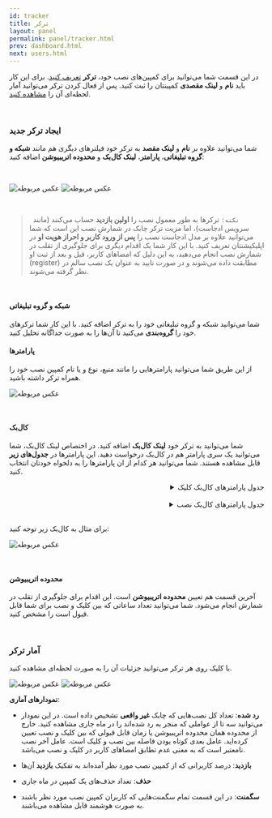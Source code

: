 ```yaml
---
id: tracker
title: ترکر
layout: panel
permalink: panel/tracker.html
prev: dashboard.html
next: users.html
---
```


در این قسمت شما می‌توانید برای کمپین‌های نصب خود، **ترکر** [تعریف کنید](/panel/tracker.html#ایجاد-ترکر-جدید). برای این کار باید **نام** و **لینک مقصدی** کمپینتان را ثبت کنید. پس از فعال کردن ترکر می‌توانید آمار لحظه‌ای آن را [مشاهده کنید](/panel/tracker.html#آمار-ترکر ).

<Br>

### ایجاد ترکر جدید

شما می‌توانید علاوه بر **نام** و **لینک مقصد** به ترکر خود فیلترهای دیگری هم مانند **شبکه و گروه تبلیغاتی**، **پارامتر**، **لینک کال‌بک** و **محدوده اتریبیوشن** اضافه کنید:

<Br>

![عکس مربوطه](http://uupload.ir/files/ir0w_newtracker1.png)
![عکس مربوطه](http://uupload.ir/files/n8lh_newtracker2.png)

<Br>

>` نکته:` ترکرها به طور معمول نصب را **اولین بازدید** حساب می‌کنند (مانند سرویس ادجاست)، اما مزیت ترکر چابک در شمارش نصب این است که شما می‌توانید علاوه بر مدل ادجاست نصب را **پس از ورود کاربر و احراز هویت او** در اپلیکیشنتان تعریف کنید. با این کار شما یک اقدام دیگری برای جلوگیری از تقلب در شمارش نصب انجام می‌دهید، به این دلیل که امضاهای کاربر، قبل و بعد از ثبت او (register) مطابقت داده می‌شوند و در صورت تایید به عنوان یک نصب سالم در نظر گرفته می‌شوند. 

<Br>


#### شبکه و گروه تبلیغاتی

شما می‌توانید شبکه و گروه تبلیغاتی خود را به ترکر اضافه کنید. با این کار شما ترکرهای خود را **گروه‌بندی** می‌کنید تا آن‌ها را به صورت جداگانه تحلیل کنید.

#### پارامترها 

از این طریق شما می‌توانید پارامترهایی را مانند منبع، نوع و یا نام کمپین نصب خود را همراه ترکر داشته باشید.

![عکس مربوطه](http://uupload.ir/files/kihu_parameters.png)

<Br>

#### کال‌بک

شما می‌توانید به ترکر خود **لینک کال‌بک** اضافه کنید. در اختصاص لینک کال‌بک، شما ‌می‌توانید یک سری پارامتر هم در کال‌بک درخواست دهید. این پارامترها در **جدول‌های زیر** قابل مشاهده هستند. شما می‌توانید هر کدام از ان پارامترها را به دلخواه خودتان انتخاب کنید.  

<details style="text-align: right"><summary>جدول پارامترهای کال‌بک کلیک</summary>
<p>
<table>
<thead>
<tr>
<th style="text-align: center">پارامترها</th>
<th style="text-align: right">توضیح</th>
</tr>
</thead>
<tbody><tr>
<td align="center">id</td>
<td align="right">شناسه ترکر</td>
</tr>
<tr>
<td align="center">name</td>
<td align="right">نام ترکر</td>
</tr>
<tr>
<td align="center">eventType</td>
<td align="right">نوع رویداد (کلیک، نصب و...)</td>
</tr>
<tr>
<td align="center">osName </td>
<td align="right">سیستم‌عامل</td>
</tr>
<tr>
<td align="center">osVersion</td>
<td align="right">نسخه سیستم‌عامل</td>
</tr>
<tr>
<td align="center">deviceModel</td>
<td align="right">مدل دستگاه</td>
</tr>
<tr>
<td align="center">deviceManufacturer</td>
<td align="right">برند دستگاه</td>
</tr>
<tr>
<td align="center">ip</td>
<td align="right">آی‌پی کاربر</td>
</tr>
<tr>
<td align="center">clickAt</td>
<td align="right">زمان کلیک</td>
</tr>
</tbody></table>
</p>
</details>

<Br>

<details style="text-align: right"><summary>جدول پارامترهای کال‌بک نصب</summary>
<p>
<table>
<thead>
<tr>
<th style="text-align: center">پارامترها</th>
<th style="text-align: right">توضیح</th>
</tr>
</thead>
<tbody><tr>
<td align="center">id</td>
<td align="right">شناسه ترکر</td>
</tr>
<tr>
<td align="center">name</td>
<td align="right">نام ترکر</td>
</tr>
<tr>
<td align="center">eventType</td>
<td align="right">نوع رویداد (کلیک، نصب و ...)</td>
</tr>
<tr>
<td align="center">osName </td>
<td align="right">سیستم‌عامل</td>
</tr>
<tr>
<td align="center">osVersion</td>
<td align="right">نسخه سیستم‌عامل</td>
</tr>
<tr>
<td align="center">deviceModel</td>
<td align="right">مدل دستگاه</td>
</tr>
<tr>
<td align="center">deviceManufacturer</td>
<td align="right">برند دستگاه</td>
</tr>
<tr>
<td align="center">ip</td>
<td align="right">آی‌پی کاربر</td>
</tr>
<tr>
<td align="center">clickAt</td>
<td align="right">زمان کلیک</td>
</tr>
<tr>
<td align="center">appId</td>
<td align="right">شناسه اپ</td>
</tr>
<tr>
<td align="center">appVersion</td>
<td align="right">نسخه اپ</td>
</tr>
<tr>
<td align="center">uniqueId</td>
<td align="right">شناسه یکتای دستگاه</td>
</tr>
<tr>
<td align="center">installationId</td>
<td align="right">شناسه نصب یا دستگاه</td>
</tr>
<tr>
<td align="center">installSource</td>
<td align="right">منبع نصب</td>
</tr>
<tr>
<td align="center">installAt</td>
<td align="right">زمان نصب</td>
</tr>
<tr>
<td align="center">connection</td>
<td align="right">نوع اتصال</td>
</tr>
</tbody></table>
</p>
</details>

<Br>

برای مثال به کال‌بک زیر توجه کنید:

![عکس مربوطه](http://uupload.ir/files/guk_callback.png)

<Br>

#### محدوده اتریبیوشن

آخرین قسمت هم تعیین **محدوده اتریبیوشن** است. این اقدام برای جلوگیری از تقلب در شمارش انجام می‌شود. شما می‌توانید تعداد ساعاتی که بین کلیک و نصب برای شما قابل قبول است را مشخص کنید.

<Br>

### آمار ترکر 

با کلیک روی هر ترکر می‌توانید جزئیات آن را به صورت لحظه‌ای مشاهده کنید.

![عکس مربوطه](http://uupload.ir/files/8qnn_trackerperformance1.png)
![عکس مربوطه](http://uupload.ir/files/kmvo_trackerperformance2.png)

**نمودارهای آماری**:

- **رد شده**: تعداد کل نصب‌هایی که چابک **غیر واقعی** تشخیص داده است. در این نمودار می‌توانید سه تا از عواملی که منجر به رد شده‌اند را در ماه جاری مشاهده کنید. خارج از محدوده همان محدوده اتریبیوشن یا زمان قابل قبولی که بین کلیک و نصب تعیین کرده‌اید. عامل بعدی کوتاه بودن فاصله بین نصب و کلیک است. عامل آخر نصب نامعتبر است که به معنی عدم تطابق امضاهای کاربر در کلیک و نصب می‌باشد.
 
- **بازدید**: درصد کاربرانی که از کمپین نصب مورد نظر آمده‌اند به تفکیک **بازدید** آن‌ها 

- **حذف**: تعداد حذف‌های یک کمپین در ماه جاری

- **سگمنت**: در این قسمت تمام سگمنت‌هایی که کاربران کمپین نصب مورد نظر باشند به صورت هوشمند قابل مشاهده می‌باشند.
